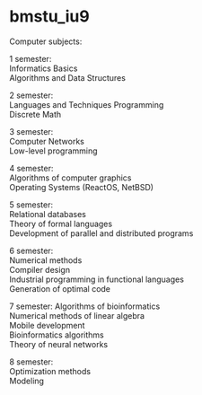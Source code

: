 # bmstu_iu9

Computer subjects:

1 semester:  
  Informatics Basics  
  Algorithms and Data Structures  
  
2 semester:  
  Languages and Techniques Programming  
  Discrete Math  
    
3 semester:  
    Computer Networks  
    Low-level programming  
    
4 semester:  
  Algorithms of computer graphics  
  Operating Systems (ReactOS, NetBSD)  
    
5 semester:  
  Relational databases  
  Theory of formal languages  
  Development of parallel and distributed programs  
    
6 semester:  
  Numerical methods  
  Compiler design  
  Industrial programming in functional languages  
  Generation of optimal code  
    
7 semester:
  Algorithms of bioinformatics  
  Numerical methods of linear algebra  
  Mobile development  
  Bioinformatics algorithms  
  Theory of neural networks
    
8 semester:  
  Optimization methods  
  Modeling  
